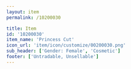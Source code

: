 ```yaml
---
layout: item
permalink: /10200030

title: Item
id: '10200030'
item_name: 'Princess Cut'
icon_url: 'item/icon/customize/00200030.png'
sub_header: ['Gender: Female', 'Cosmetic']
footer: ['Untradable, Unsellable']
---
```

